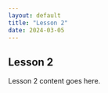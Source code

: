 ```yaml
---
layout: default
title: "Lesson 2"
date: 2024-03-05
---
```


## Lesson 2

Lesson 2 content goes here.
